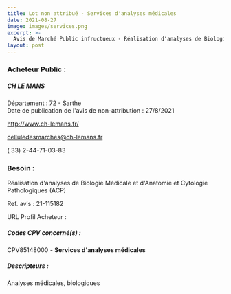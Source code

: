 ```yaml
---
title: Lot non attribué - Services d'analyses médicales
date: 2021-08-27
image: images/services.png
excerpt: >-
  Avis de Marché Public infructueux - Réalisation d'analyses de Biologie Médicale et d'Anatomie et Cytologie Pathologiques (ACP)
layout: post
---
```


### Acheteur Public :
##### CH LE MANS
Département : 72 - Sarthe<br/>
Date de publication de l'avis de non-attribution : 27/8/2021


http://www.ch-lemans.fr/

celluledesmarches@ch-lemans.fr

( 33) 2-44-71-03-83
### Besoin :

Réalisation d'analyses de Biologie Médicale et d'Anatomie et Cytologie Pathologiques (ACP)

Ref. avis : 21-115182

URL Profil Acheteur : 

##### Codes CPV concerné(s) :
CPV85148000 - **Services d'analyses médicales** <br/>

##### Descripteurs :
Analyses médicales, biologiques <br/>
